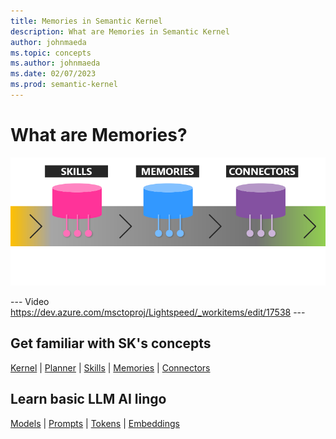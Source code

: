 ```yaml
---
title: Memories in Semantic Kernel
description: What are Memories in Semantic Kernel
author: johnmaeda
ms.topic: concepts
ms.author: johnmaeda
ms.date: 02/07/2023
ms.prod: semantic-kernel
---
```


# What are Memories?

![](../media/enhancers.png)

--- Video https://dev.azure.com/msctoproj/Lightspeed/_workitems/edit/17538 ---

## Get familiar with SK's concepts

[Kernel](kernel) | [Planner](planner) | [Skills](skills) |  [Memories](memories) | [Connectors](connectors)

## Learn basic LLM AI lingo

[Models](models) | [Prompts](prompts) | [Tokens](tokens) | [Embeddings](embeddings)